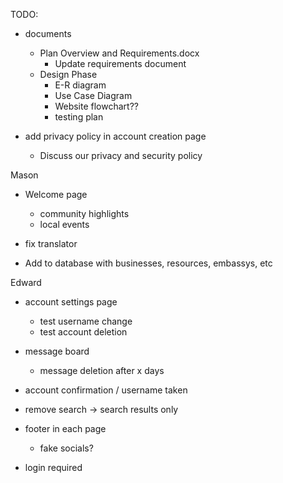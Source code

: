 TODO:

- documents
  -  Plan Overview and Requirements.docx
      -  Update requirements document
    -  Design Phase
        - E-R diagram
        - Use Case Diagram
        - Website flowchart??
        - testing plan


- add privacy policy in account creation page
    - Discuss our privacy and security policy

Mason
- Welcome page
    - community highlights
    - local events
 
- fix translator


      
- Add to database with businesses, resources, embassys, etc


Edward 

- account settings page
    - test username change
    - test account deletion
  

- message board
    - message deletion after x days
 
- account confirmation / username taken

- remove search -> search results only

- footer in each page
    - fake socials?

- login required 

